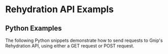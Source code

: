 <h1>Rehydration API Exampls</h1>
<h2>Python Examples</h2>
<p>The following Python snippets demonstrate how to send requests to Gnip's Rehydration API, using either a GET request or POST request.</p>
